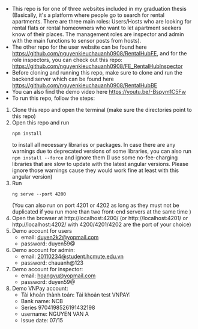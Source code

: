 - This repo is for one of three websites included in my graduation thesis (Basically, it's a platform where people go to search for rental apartments. There are three main roles: Users/Hosts who are looking for rental flats or rental homeowners who want to let apartment seekers know of their places. The management roles are inspector and admin with the main functions to sensor posts from hosts).
- The other repo for the user website can be found here https://github.com/nguyenkieuchauanh0908/RentalHubFE, and for the role inspectors, you can check out this repo: https://github.com/nguyenkieuchauanh0908/FE_RentalHubInspector
- Before cloning and running this repo, make sure to clone and run the backend server which can be found here https://github.com/nguyenkieuchauanh0908/RentalHubBE
- You can also find the demo video here https://youtu.be/-Bspym1C5Fw
- To run this repo, follow the steps:
 1. Clone this repo and open the terminal (make sure the directories point to this repo)
 2. Open this repo and run <pre><code>npm install</code></pre> to install all necessary libraries or packages. In case there are any warnings due to deprecated versions of some libraries, you can also run <code>npm install --force</code></pre> and ignore them (I use some no-fee-charging libraries that are slow to update with the latest angular versions. Please ignore those warnings cause they would work fine at least with this angular version)
 3. Run <pre><code>ng serve --port 4200</code></pre> (You can also run on port 4201 or 4202 as long as they must not be duplicated if you run more than two front-end servers at the same time )
 4. Open the browser at http://localhost:4200/ (or http://localhost:4201/ or http://localhost:4202/ with 4200/4201/4202 are the port of your choice)
5.  Demo account for users
    - email: duyen2k2@yopmail.com
    - password: duyen59@
 6. Demo account for admin:
    - email: 20110234@student.hcmute.edu.vn
    - password: chauanh@123
 7. Demo account for inspector:
    - email: hoangvu@yopmail.com
    - password: duyen59@
8. Demo VNPay account:
   - Tài khoản thành toán: Tài khoản test VNPAY:
    - Bank name:	NCB
    - Series 	9704198526191432198
    - username:	NGUYEN VAN A
    - Issue date:	07/15
